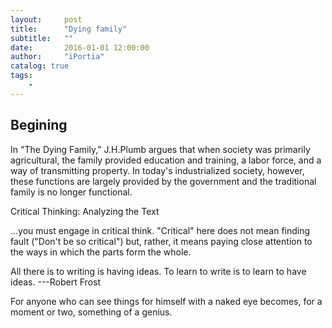 ```yaml
---
layout:     post
title:      "Dying family"
subtitle:   ""
date:       2016-01-01 12:00:00
author:     "iPortia"
catalog: true
tags:
    -
---
```




## Begining

In "The Dying Family," J.H.Plumb argues that when society was primarily agricultural, the family provided education and training, a labor force, and a way of transmitting property. In today's industrialized society, however, these functions are largely provided by the government and the traditional family is no longer functional.


Critical Thinking: Analyzing the Text

…you must engage in critical think. "Critical" here does not mean finding fault ("Don't be so critical") but, rather, it means paying close attention to the ways in which the parts form the whole.


All there is to writing is having ideas. To learn to write is to learn to have ideas. ---Robert Frost

For anyone who can see things for himself with a naked eye becomes, for a moment or two, something of a genius.
